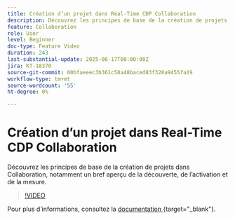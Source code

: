 ```yaml
---
title: Création d’un projet dans Real-Time CDP Collaboration
description: Découvrez les principes de base de la création de projets dans Collaboration, notamment un bref aperçu de la découverte, de l’activation et de la mesure.
feature: Collaboration
role: User
level: Beginner
doc-type: Feature Video
duration: 243
last-substantial-update: 2025-06-17T00:00:00Z
jira: KT-18370
source-git-commit: 00bfaeeec3b361c58a48baced83f328a9455fa19
workflow-type: tm+mt
source-wordcount: '55'
ht-degree: 0%

---
```



# Création d’un projet dans Real-Time CDP Collaboration

Découvrez les principes de base de la création de projets dans Collaboration, notamment un bref aperçu de la découverte, de l’activation et de la mesure.

>[!VIDEO](https://video.tv.adobe.com/v/3464036/?learn=on&enablevpops&captions=fre_fr)

Pour plus d’informations, consultez la [ documentation ](https://experienceleague.adobe.com/fr/docs/real-time-cdp-collaboration/using/collaborate/manage-projects){target="_blank"}.
